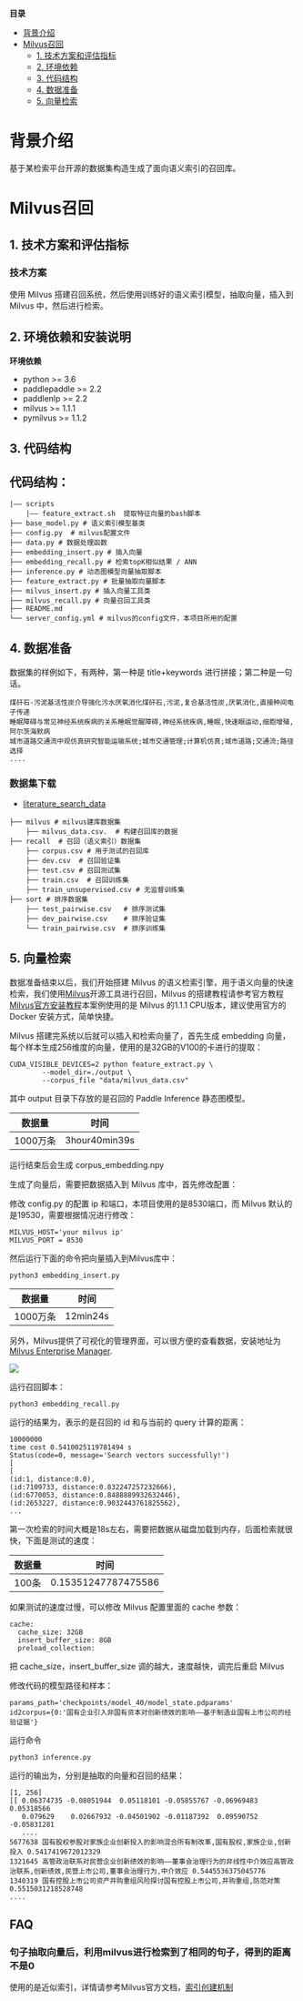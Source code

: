  **目录**

* [背景介绍](#背景介绍)
* [Milvus召回](#Milvus召回)
    * [1. 技术方案和评估指标](#技术方案)
    * [2. 环境依赖](#环境依赖)
    * [3. 代码结构](#代码结构)
    * [4. 数据准备](#数据准备)
    * [5. 向量检索](#向量检索)


<a name="背景介绍"></a>

# 背景介绍

基于某检索平台开源的数据集构造生成了面向语义索引的召回库。

<a name="Milvus召回"></a>

# Milvus召回

<a name="技术方案"></a>

## 1. 技术方案和评估指标

### 技术方案

使用 Milvus 搭建召回系统，然后使用训练好的语义索引模型，抽取向量，插入到 Milvus 中，然后进行检索。

<a name="环境依赖"></a>

## 2. 环境依赖和安装说明

**环境依赖**
* python >= 3.6
* paddlepaddle >= 2.2
* paddlenlp >= 2.2
* milvus >= 1.1.1
* pymilvus >= 1.1.2

<a name="代码结构"></a>

## 3. 代码结构

## 代码结构：

```
|—— scripts
    |—— feature_extract.sh  提取特征向量的bash脚本
├── base_model.py # 语义索引模型基类
├── config.py  # milvus配置文件
├── data.py # 数据处理函数
├── embedding_insert.py # 插入向量
├── embedding_recall.py # 检索topK相似结果 / ANN
├── inference.py # 动态图模型向量抽取脚本
├── feature_extract.py # 批量抽取向量脚本
├── milvus_insert.py # 插入向量工具类
├── milvus_recall.py # 向量召回工具类
├── README.md
└── server_config.yml # milvus的config文件，本项目所用的配置
```
<a name="数据准备"></a>

## 4. 数据准备

数据集的样例如下，有两种，第一种是 title+keywords 进行拼接；第二种是一句话。

```
煤矸石-污泥基活性炭介导强化污水厌氧消化煤矸石,污泥,复合基活性炭,厌氧消化,直接种间电子传递
睡眠障碍与常见神经系统疾病的关系睡眠觉醒障碍,神经系统疾病,睡眠,快速眼运动,细胞增殖,阿尔茨海默病
城市道路交通流中观仿真研究智能运输系统;城市交通管理;计算机仿真;城市道路;交通流;路径选择
....
```

### 数据集下载


- [literature_search_data](https://bj.bcebos.com/v1/paddlenlp/data/literature_search_data.zip)

```
├── milvus # milvus建库数据集
    ├── milvus_data.csv.  # 构建召回库的数据
├── recall  # 召回（语义索引）数据集
    ├── corpus.csv # 用于测试的召回库
    ├── dev.csv  # 召回验证集
    ├── test.csv # 召回测试集
    ├── train.csv  # 召回训练集
    ├── train_unsupervised.csv # 无监督训练集
├── sort # 排序数据集
    ├── test_pairwise.csv   # 排序测试集
    ├── dev_pairwise.csv    # 排序验证集
    └── train_pairwise.csv  # 排序训练集

```

<a name="向量检索"></a>

## 5. 向量检索


数据准备结束以后，我们开始搭建 Milvus 的语义检索引擎，用于语义向量的快速检索，我们使用[Milvus](https://milvus.io/)开源工具进行召回，Milvus 的搭建教程请参考官方教程  [Milvus官方安装教程](https://milvus.io/cn/docs/v1.1.1/milvus_docker-cpu.md)本案例使用的是 Milvus 的1.1.1 CPU版本，建议使用官方的 Docker 安装方式，简单快捷。

Milvus 搭建完系统以后就可以插入和检索向量了，首先生成 embedding 向量，每个样本生成256维度的向量，使用的是32GB的V100的卡进行的提取：

```
CUDA_VISIBLE_DEVICES=2 python feature_extract.py \
        --model_dir=./output \
        --corpus_file "data/milvus_data.csv"
```
其中 output 目录下存放的是召回的 Paddle Inference 静态图模型。

|  数据量 |  时间 |
| ------------ | ------------ |
|1000万条|3hour40min39s|

运行结束后会生成 corpus_embedding.npy

生成了向量后，需要把数据插入到 Milvus 库中，首先修改配置：

修改 config.py 的配置 ip 和端口，本项目使用的是8530端口，而 Milvus 默认的是19530，需要根据情况进行修改：

```
MILVUS_HOST='your milvus ip'
MILVUS_PORT = 8530
```

然后运行下面的命令把向量插入到Milvus库中：

```
python3 embedding_insert.py
```


|  数据量 |  时间 |
| ------------ | ------------ |
|1000万条|12min24s|

另外，Milvus提供了可视化的管理界面，可以很方便的查看数据，安装地址为[Milvus Enterprise Manager](https://zilliz.com/products/em).

![](../../img/mem.png)


运行召回脚本：

```
python3 embedding_recall.py

```
运行的结果为，表示的是召回的 id 和与当前的 query 计算的距离：

```
10000000
time cost 0.5410025119781494 s
Status(code=0, message='Search vectors successfully!')
[
[
(id:1, distance:0.0),
(id:7109733, distance:0.832247257232666),
(id:6770053, distance:0.8488889932632446),
(id:2653227, distance:0.9032443761825562),
...
```

第一次检索的时间大概是18s左右，需要把数据从磁盘加载到内存，后面检索就很快，下面是测试的速度：

|  数据量 |  时间 |
| ------------ | ------------ |
|100条|0.15351247787475586|

如果测试的速度过慢，可以修改 Milvus 配置里面的 cache 参数：

```
cache:
  cache_size: 32GB
  insert_buffer_size: 8GB
  preload_collection:

```
把 cache_size，insert_buffer_size 调的越大，速度越快，调完后重启 Milvus


修改代码的模型路径和样本：

```
params_path='checkpoints/model_40/model_state.pdparams'
id2corpus={0:'国有企业引入非国有资本对创新绩效的影响——基于制造业国有上市公司的经验证据'}
```

运行命令

```
python3 inference.py

```
运行的输出为，分别是抽取的向量和召回的结果：

```
[1, 256]
[[ 0.06374735 -0.08051944  0.05118101 -0.05855767 -0.06969483  0.05318566
   0.079629    0.02667932 -0.04501902 -0.01187392  0.09590752 -0.05831281
   ....
5677638 国有股权参股对家族企业创新投入的影响混合所有制改革,国有股权,家族企业,创新投入 0.5417419672012329
1321645 高管政治联系对民营企业创新绩效的影响——董事会治理行为的非线性中介效应高管政治联系,创新绩效,民营上市公司,董事会治理行为,中介效应 0.5445536375045776
1340319 国有控股上市公司资产并购重组风险探讨国有控股上市公司,并购重组,防范对策 0.5515031218528748
....
```
## FAQ

### 句子抽取向量后，利用milvus进行检索到了相同的句子，得到的距离不是0

使用的是近似索引，详情请参考Milvus官方文档，[索引创建机制](https://milvus.io/cn/docs/v2.0.x/index.md)
